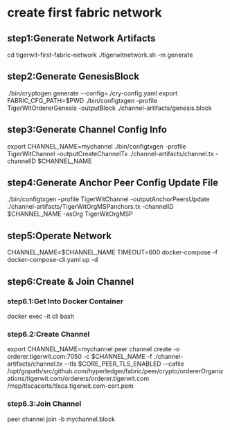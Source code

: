 # create first fabric network
## step1:Generate Network Artifacts
cd tigerwit-first-fabric-network 
./tigerwitnetwork.sh -m generate
## step2:Generate GenesisBlock
./bin/cryptogen generate --config=./cry-config.yaml
export FABRIC_CFG_PATH=$PWD
./bin/configtxgen -profile TigerWitOrdererGenesis -outputBlock ./channel-artifacts/genesis.block
## step3:Generate Channel Config Info
export CHANNEL_NAME=mychannel
./bin/configtxgen -profile TigerWitChannel -outputCreateChannelTx ./channel-artifacts/channel.tx -channelID $CHANNEL_NAME
## step4:Generate Anchor Peer Config Update File
./bin/configtxgen -profile TigerWitChannel -outputAnchorPeersUpdate ./channel-artifacts/TigerWitOrgMSPanchors.tx -channelID $CHANNEL_NAME -asOrg TigerWitOrgMSP
## step5:Operate Network
CHANNEL_NAME=$CHANNEL_NAME TIMEOUT=600 docker-compose -f docker-compose-cli.yaml up -d
## step6:Create & Join Channel
### step6.1:Get Into Docker Container
docker exec -it cli bash
### step6.2:Create Channel
export CHANNEL_NAME=mychannel 
peer channel create -o orderer.tigerwit.com:7050 -c $CHANNEL_NAME -f ./channel-artifacts/channel.tx --tls      $CORE_PEER_TLS_ENABLED --cafile  /opt/gopath/src/github.com/hyperledger/fabric/peer/crypto/ordererOrganizations/tigerwit.com/orderers/orderer.tigerwit.com /msp/tlscacerts/tlsca.tigerwit.com-cert.pem
### step6.3:Join Channel
peer channel join -b mychannel.block
